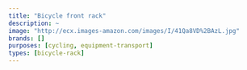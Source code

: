 ```yaml
---
title: "Bicycle front rack"
description: ~
image: "http://ecx.images-amazon.com/images/I/41Qa8VD%2BAzL.jpg"
brands: []
purposes: [cycling, equipment-transport]
types: [bicycle-rack]
---
```

